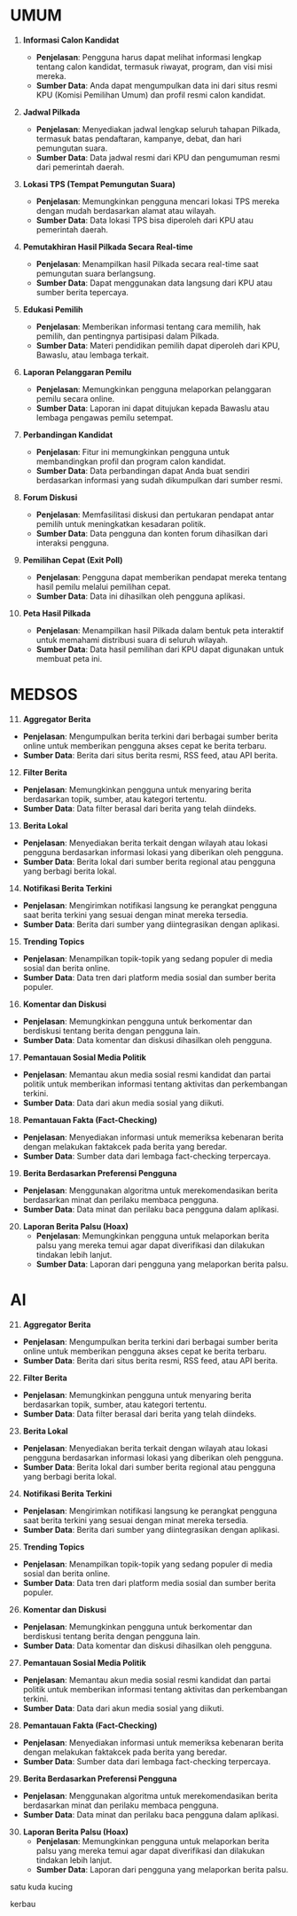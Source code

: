 # UMUM

1. **Informasi Calon Kandidat**
   - **Penjelasan**: Pengguna harus dapat melihat informasi lengkap tentang calon kandidat, termasuk riwayat, program, dan visi misi mereka.
   - **Sumber Data**: Anda dapat mengumpulkan data ini dari situs resmi KPU (Komisi Pemilihan Umum) dan profil resmi calon kandidat.

2. **Jadwal Pilkada**
   - **Penjelasan**: Menyediakan jadwal lengkap seluruh tahapan Pilkada, termasuk batas pendaftaran, kampanye, debat, dan hari pemungutan suara.
   - **Sumber Data**: Data jadwal resmi dari KPU dan pengumuman resmi dari pemerintah daerah.

3. **Lokasi TPS (Tempat Pemungutan Suara)**
   - **Penjelasan**: Memungkinkan pengguna mencari lokasi TPS mereka dengan mudah berdasarkan alamat atau wilayah.
   - **Sumber Data**: Data lokasi TPS bisa diperoleh dari KPU atau pemerintah daerah.

4. **Pemutakhiran Hasil Pilkada Secara Real-time**
   - **Penjelasan**: Menampilkan hasil Pilkada secara real-time saat pemungutan suara berlangsung.
   - **Sumber Data**: Dapat menggunakan data langsung dari KPU atau sumber berita tepercaya.

5. **Edukasi Pemilih**
   - **Penjelasan**: Memberikan informasi tentang cara memilih, hak pemilih, dan pentingnya partisipasi dalam Pilkada.
   - **Sumber Data**: Materi pendidikan pemilih dapat diperoleh dari KPU, Bawaslu, atau lembaga terkait.

6. **Laporan Pelanggaran Pemilu**
   - **Penjelasan**: Memungkinkan pengguna melaporkan pelanggaran pemilu secara online.
   - **Sumber Data**: Laporan ini dapat ditujukan kepada Bawaslu atau lembaga pengawas pemilu setempat.

7. **Perbandingan Kandidat**
   - **Penjelasan**: Fitur ini memungkinkan pengguna untuk membandingkan profil dan program calon kandidat.
   - **Sumber Data**: Data perbandingan dapat Anda buat sendiri berdasarkan informasi yang sudah dikumpulkan dari sumber resmi.

8. **Forum Diskusi**
   - **Penjelasan**: Memfasilitasi diskusi dan pertukaran pendapat antar pemilih untuk meningkatkan kesadaran politik.
   - **Sumber Data**: Data pengguna dan konten forum dihasilkan dari interaksi pengguna.

9. **Pemilihan Cepat (Exit Poll)**
   - **Penjelasan**: Pengguna dapat memberikan pendapat mereka tentang hasil pemilu melalui pemilihan cepat.
   - **Sumber Data**: Data ini dihasilkan oleh pengguna aplikasi.

10. **Peta Hasil Pilkada**
    - **Penjelasan**: Menampilkan hasil Pilkada dalam bentuk peta interaktif untuk memahami distribusi suara di seluruh wilayah.
    - **Sumber Data**: Data hasil pemilihan dari KPU dapat digunakan untuk membuat peta ini.


# MEDSOS

11. **Aggregator Berita**
   - **Penjelasan**: Mengumpulkan berita terkini dari berbagai sumber berita online untuk memberikan pengguna akses cepat ke berita terbaru.
   - **Sumber Data**: Berita dari situs berita resmi, RSS feed, atau API berita.

12. **Filter Berita**
   - **Penjelasan**: Memungkinkan pengguna untuk menyaring berita berdasarkan topik, sumber, atau kategori tertentu.
   - **Sumber Data**: Data filter berasal dari berita yang telah diindeks.

13. **Berita Lokal**
   - **Penjelasan**: Menyediakan berita terkait dengan wilayah atau lokasi pengguna berdasarkan informasi lokasi yang diberikan oleh pengguna.
   - **Sumber Data**: Berita lokal dari sumber berita regional atau pengguna yang berbagi berita lokal.

14. **Notifikasi Berita Terkini**
   - **Penjelasan**: Mengirimkan notifikasi langsung ke perangkat pengguna saat berita terkini yang sesuai dengan minat mereka tersedia.
   - **Sumber Data**: Berita dari sumber yang diintegrasikan dengan aplikasi.

15. **Trending Topics**
   - **Penjelasan**: Menampilkan topik-topik yang sedang populer di media sosial dan berita online.
   - **Sumber Data**: Data tren dari platform media sosial dan sumber berita populer.

16. **Komentar dan Diskusi**
   - **Penjelasan**: Memungkinkan pengguna untuk berkomentar dan berdiskusi tentang berita dengan pengguna lain.
   - **Sumber Data**: Data komentar dan diskusi dihasilkan oleh pengguna.

17. **Pemantauan Sosial Media Politik**
   - **Penjelasan**: Memantau akun media sosial resmi kandidat dan partai politik untuk memberikan informasi tentang aktivitas dan perkembangan terkini.
   - **Sumber Data**: Data dari akun media sosial yang diikuti.

18. **Pemantauan Fakta (Fact-Checking)**
   - **Penjelasan**: Menyediakan informasi untuk memeriksa kebenaran berita dengan melakukan faktakcek pada berita yang beredar.
   - **Sumber Data**: Sumber data dari lembaga fact-checking terpercaya.

19. **Berita Berdasarkan Preferensi Pengguna**
   - **Penjelasan**: Menggunakan algoritma untuk merekomendasikan berita berdasarkan minat dan perilaku membaca pengguna.
   - **Sumber Data**: Data minat dan perilaku baca pengguna dalam aplikasi.

20. **Laporan Berita Palsu (Hoax)**
    - **Penjelasan**: Memungkinkan pengguna untuk melaporkan berita palsu yang mereka temui agar dapat diverifikasi dan dilakukan tindakan lebih lanjut.
    - **Sumber Data**: Laporan dari pengguna yang melaporkan berita palsu.

# AI

21. **Aggregator Berita**
   - **Penjelasan**: Mengumpulkan berita terkini dari berbagai sumber berita online untuk memberikan pengguna akses cepat ke berita terbaru.
   - **Sumber Data**: Berita dari situs berita resmi, RSS feed, atau API berita.

22. **Filter Berita**
   - **Penjelasan**: Memungkinkan pengguna untuk menyaring berita berdasarkan topik, sumber, atau kategori tertentu.
   - **Sumber Data**: Data filter berasal dari berita yang telah diindeks.

23. **Berita Lokal**
   - **Penjelasan**: Menyediakan berita terkait dengan wilayah atau lokasi pengguna berdasarkan informasi lokasi yang diberikan oleh pengguna.
   - **Sumber Data**: Berita lokal dari sumber berita regional atau pengguna yang berbagi berita lokal.

24. **Notifikasi Berita Terkini**
   - **Penjelasan**: Mengirimkan notifikasi langsung ke perangkat pengguna saat berita terkini yang sesuai dengan minat mereka tersedia.
   - **Sumber Data**: Berita dari sumber yang diintegrasikan dengan aplikasi.

25. **Trending Topics**
   - **Penjelasan**: Menampilkan topik-topik yang sedang populer di media sosial dan berita online.
   - **Sumber Data**: Data tren dari platform media sosial dan sumber berita populer.

26. **Komentar dan Diskusi**
   - **Penjelasan**: Memungkinkan pengguna untuk berkomentar dan berdiskusi tentang berita dengan pengguna lain.
   - **Sumber Data**: Data komentar dan diskusi dihasilkan oleh pengguna.

27. **Pemantauan Sosial Media Politik**
   - **Penjelasan**: Memantau akun media sosial resmi kandidat dan partai politik untuk memberikan informasi tentang aktivitas dan perkembangan terkini.
   - **Sumber Data**: Data dari akun media sosial yang diikuti.

28. **Pemantauan Fakta (Fact-Checking)**
   - **Penjelasan**: Menyediakan informasi untuk memeriksa kebenaran berita dengan melakukan faktakcek pada berita yang beredar.
   - **Sumber Data**: Sumber data dari lembaga fact-checking terpercaya.

29. **Berita Berdasarkan Preferensi Pengguna**
   - **Penjelasan**: Menggunakan algoritma untuk merekomendasikan berita berdasarkan minat dan perilaku membaca pengguna.
   - **Sumber Data**: Data minat dan perilaku baca pengguna dalam aplikasi.

30. **Laporan Berita Palsu (Hoax)**
    - **Penjelasan**: Memungkinkan pengguna untuk melaporkan berita palsu yang mereka temui agar dapat diverifikasi dan dilakukan tindakan lebih lanjut.
    - **Sumber Data**: Laporan dari pengguna yang melaporkan berita palsu.


satu
kuda
kucing

kerbau


